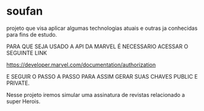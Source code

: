 # soufan
projeto que visa aplicar algumas technologias atuais e outras ja conhecidas para fins de estudo.


PARA QUE SEJA USADO A API DA MARVEL 
É NECESSARIO ACESSAR O SEGUINTE LINK 

https://developer.marvel.com/documentation/authorization

 E SEGUIR O PASSO A PASSO PARA ASSIM GERAR SUAS CHAVES PUBLIC E PRIVATE.
 
 
 Nesse projeto iremos simular uma 
 assinatura de revistas relacionado a super Herois.
